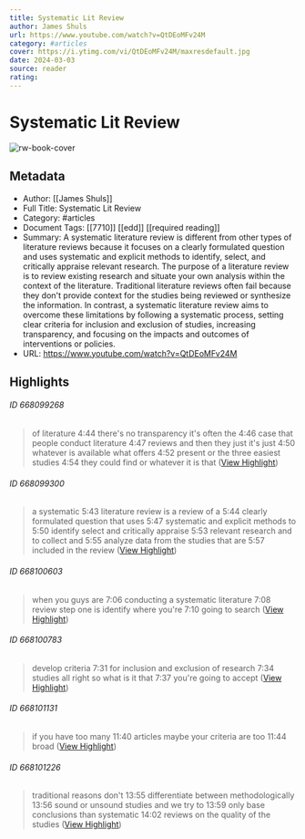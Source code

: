 ```yaml
---
title: Systematic Lit Review
author: James Shuls
url: https://www.youtube.com/watch?v=QtDEoMFv24M
category: #articles
cover: https://i.ytimg.com/vi/QtDEoMFv24M/maxresdefault.jpg
date: 2024-03-03
source: reader
rating:
---
```

# Systematic Lit Review

![rw-book-cover](https://i.ytimg.com/vi/QtDEoMFv24M/maxresdefault.jpg)

## Metadata
- Author: [[James Shuls]]
- Full Title: Systematic Lit Review
- Category: #articles
- Document Tags: [[7710]] [[edd]] [[required reading]] 
- Summary: A systematic literature review is different from other types of literature reviews because it focuses on a clearly formulated question and uses systematic and explicit methods to identify, select, and critically appraise relevant research. The purpose of a literature review is to review existing research and situate your own analysis within the context of the literature. Traditional literature reviews often fail because they don't provide context for the studies being reviewed or synthesize the information. In contrast, a systematic literature review aims to overcome these limitations by following a systematic process, setting clear criteria for inclusion and exclusion of studies, increasing transparency, and focusing on the impacts and outcomes of interventions or policies.
- URL: https://www.youtube.com/watch?v=QtDEoMFv24M

## Highlights
###### ID 668099268
> of literature
> 4:44
> there's no transparency it's often the
> 4:46
> case that people conduct literature
> 4:47
> reviews and then they just it's just
> 4:50
> whatever is available what offers
> 4:52
> present or the three easiest studies
> 4:54
> they could find or whatever it is that ([View Highlight](https://read.readwise.io/read/01hn733yynkry8f0wwqz8htwh3))
    
###### ID 668099300
> a systematic
> 5:43
> literature review is a review of a
> 5:44
> clearly formulated question that uses
> 5:47
> systematic and explicit methods to
> 5:50
> identify select and critically appraise
> 5:53
> relevant research and to collect and
> 5:55
> analyze data from the studies that are
> 5:57
> included in the review ([View Highlight](https://read.readwise.io/read/01hn7352jryr99zv8p309jt7rb))
    
###### ID 668100603
> when you guys are
> 7:06
> conducting a systematic literature
> 7:08
> review step one is identify where you're
> 7:10
> going to search ([View Highlight](https://read.readwise.io/read/01hn7373w8e7ygqk983802e730))
    
###### ID 668100783
> develop criteria
> 7:31
> for inclusion and exclusion of research
> 7:34
> studies all right so what is it that
> 7:37
> you're going to accept ([View Highlight](https://read.readwise.io/read/01hn737f53ks2k6p2b8wpybkv9))
    
###### ID 668101131
> if you have too many
> 11:40
> articles maybe your criteria are too
> 11:44
> broad ([View Highlight](https://read.readwise.io/read/01hn73b4c3qyevva7q4a60zn81))
    
###### ID 668101226
> traditional reasons don't
> 13:55
> differentiate between methodologically
> 13:56
> sound or unsound studies and we try to
> 13:59
> only base conclusions than systematic
> 14:02
> reviews on the quality of the studies ([View Highlight](https://read.readwise.io/read/01hn73d7kbrnqftd0ntx2fvjy7))
    
